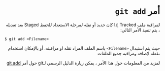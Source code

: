<div dir="rtl">

# أمر `git add`

لمراقبة ملف Tracked إذا كان جديد أو نقله لمرحلة الاستعداد للحفظ Staged بعد تعديله ، يتم تنفيذ الأمر التالي:

<div dir="ltr">

`$ git add <Filename>`

</div>

حيث يتم استبدال `<Filename>` باسم الملف المراد نقله او مراقبته، أو بالإمكان استخدام نقطة لإضافة ومراقبة جميع الملفات

لمزيد من المعلومات حول هذا الأمر ، يمكن زيارة الدليل الرسمي لـgit حول أمر
[git add](https://git-scm.com/docs/git-add)

</div>